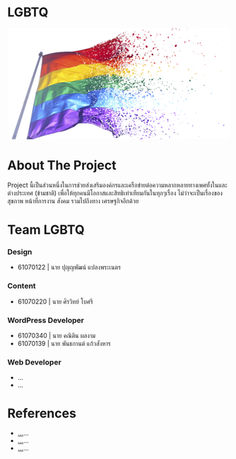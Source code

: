 # LGBTQ
<img src="Photo/0001.png" width="850"><br>

# About The Project
<p>Project นี้เป็นส่วนหนึ่งในการช่วยส่งเสริมองค์กรและเครือข่ายต่อความหลากหลายทางเพศทั้งในและต่างประเทศ (ข้ามชาติ) เพื่อให้ทุกคนมีโอกาสและสิทธิเท่าเทียมกันในทุกๆเรื่อง ไม่ว่าจะเป็นเรื่องของสุขภาพ หน้าที่การงาน สังคม รวมไปถึงทาง เศรษฐกิจอีกด้วย</p>

# Team LGBTQ
<h3>Design</h3>
<ul>
    <li>61070122 | นาย ปุญญพัฒน์ แปลงพระเนตร</li>
</ul>
<h3>Content</h3>
<ul>
    <li>61070220 | นาย ศิรวิทย์ โบศรี</li>
</ul>
<h3>WordPress Developer</h3>
<ul>
    <li>61070340 | นาย คณิติน ผลงาม</li>
    <li>61070139 | นาย พันธกานต์ แก้วสังหาร</li>
</ul>
<h3>Web Developer</h3>
<ul>
    <li>...</li>
    <li>...</li>
</ul>

# References
<ul>
    <li><a href="http://www.thairsc.com/">...</a>...</li>
    <li><a href="https://data.go.th/DatasetDetail.aspx?id=71aa612f-adaf-4b0d-b81b-ccdfd97efeef">...</a>...</li>
    <li><a href="https://www.frank.co.th/ประกันภัยรถยนต์/เคล็ดลับ/อุบัติเหตุรถยนต์">...</a>...</li>
</ul>
